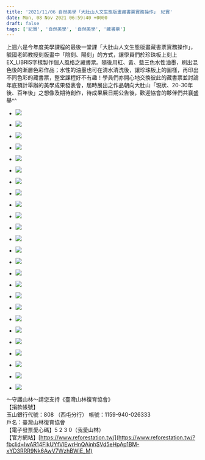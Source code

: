 ```yaml
---
title: '2021/11/06 自然美學「大肚山人文生態版畫藏書票實務操作」 紀實'
date: Mon, 08 Nov 2021 06:59:40 +0000
draft: false
tags: ['紀實', '自然美學', '自然美學', '藏書票']
---
```


上週六是今年度美學課程的最後一堂課「大肚山人文生態版畫藏書票實務操作」，毓國老師教授刻版畫中「陰刻、陽刻」的方式，讓學員們於珍珠板上刻上EX\_LIBRIS字樣製作個人風格之藏書票。隨後用紅、黃、藍三色水性油墨，刷出混色後的漸層色彩作品；水性的油墨也可在清水清洗後，讓珍珠板上的圖樣，再印出不同色彩的藏書票，整堂課程好不有趣！學員們亦開心地交換彼此的藏書票並討論年底預計舉辦的美學成果發表會，屆時展出之作品朝向大肚山「現狀、20-30年後、百年後」之想像及期待創作，待成果展日期公告後，歡迎協會的夥伴們共襄盛舉^^

*   ![](https://www.reforestation.tw/wp-content/uploads/2021/11/5EF0EDB1-A65C-4E16-8BC0-4A906DB24271.jpg)
    
*   ![](https://www.reforestation.tw/wp-content/uploads/2021/11/222A092D-0D19-4D8A-A286-35763BAC491E.jpg)
    
*   ![](https://www.reforestation.tw/wp-content/uploads/2021/11/EDE07712-BF87-45AB-9C37-B6C5C4B268B2.jpg)
    
*   ![](https://www.reforestation.tw/wp-content/uploads/2021/11/LINE_ALBUM_110.11.6藏書票設計與製作_211108.jpg)
    
*   ![](https://www.reforestation.tw/wp-content/uploads/2021/11/LINE_ALBUM_110_0.11.6藏書票設計與製作_211108.jpg)
    
*   ![](https://www.reforestation.tw/wp-content/uploads/2021/11/LINE_ALBUM_110_1.11.6藏書票設計與製作_211108.jpg)
    
*   ![](https://www.reforestation.tw/wp-content/uploads/2021/11/LINE_ALBUM_110_2.11.6藏書票設計與製作_211108.jpg)
    
*   ![](https://www.reforestation.tw/wp-content/uploads/2021/11/LINE_ALBUM_110_3.11.6藏書票設計與製作_211108.jpg)
    
*   ![](https://www.reforestation.tw/wp-content/uploads/2021/11/LINE_ALBUM_110_4.11.6藏書票設計與製作_211108.jpg)
    
*   ![](https://www.reforestation.tw/wp-content/uploads/2021/11/LINE_ALBUM_110_5.11.6藏書票設計與製作_211108.jpg)
    
*   ![](https://www.reforestation.tw/wp-content/uploads/2021/11/LINE_ALBUM_110_6.11.6藏書票設計與製作_211108.jpg)
    
*   ![](https://www.reforestation.tw/wp-content/uploads/2021/11/LINE_ALBUM_110_7.11.6藏書票設計與製作_211108.jpg)
    
*   ![](https://www.reforestation.tw/wp-content/uploads/2021/11/LINE_ALBUM_110_8.11.6藏書票設計與製作_211108.jpg)
    
*   ![](https://www.reforestation.tw/wp-content/uploads/2021/11/LINE_ALBUM_110_9.11.6藏書票設計與製作_211108.jpg)
    
*   ![](https://www.reforestation.tw/wp-content/uploads/2021/11/LINE_ALBUM_110_10.11.6藏書票設計與製作_211108.jpg)
    
*   ![](https://www.reforestation.tw/wp-content/uploads/2021/11/LINE_ALBUM_110_11.11.6藏書票設計與製作_211108.jpg)
    
*   ![](https://www.reforestation.tw/wp-content/uploads/2021/11/LINE_ALBUM_110_12.11.6藏書票設計與製作_211108.jpg)
    
*   ![](https://www.reforestation.tw/wp-content/uploads/2021/11/LINE_ALBUM_110_13.11.6藏書票設計與製作_211108.jpg)
    
*   ![](https://www.reforestation.tw/wp-content/uploads/2021/11/LINE_ALBUM_110_14.11.6藏書票設計與製作_211108.jpg)
    
*   ![](https://www.reforestation.tw/wp-content/uploads/2021/11/LINE_ALBUM_110_15.11.6藏書票設計與製作_211108.jpg)
    
*   ![](https://www.reforestation.tw/wp-content/uploads/2021/11/LINE_ALBUM_110_16.11.6藏書票設計與製作_211108.jpg)
    
*   ![](https://www.reforestation.tw/wp-content/uploads/2021/11/LINE_ALBUM_110_17.11.6藏書票設計與製作_211108.jpg)
    
*   ![](https://www.reforestation.tw/wp-content/uploads/2021/11/LINE_ALBUM_110_18.11.6藏書票設計與製作_211108.jpg)
    
*   ![](https://www.reforestation.tw/wp-content/uploads/2021/11/LINE_ALBUM_110_19.11.6藏書票設計與製作_211108.jpg)
    
*   ![](https://www.reforestation.tw/wp-content/uploads/2021/11/LINE_ALBUM_110_20.11.6藏書票設計與製作_211108.jpg)
    

～守護山林～請您支持《臺灣山林復育協會》  
【捐款帳號】  
玉山銀行代號：808 （西屯分行） 帳號：1159-940-026333  
戶名：臺灣山林復育協會  
【電子發票愛心碼】5 2 3 0（我愛山林）  
【官方網站】[https://www.reforestation.tw/](https://www.reforestation.tw/?fbclid=IwAR14FlkUYfVlEwrHnQAinhSVd5eHpAp1BM-xYD3RRR9Nk6AwV7WzhBWiE_M)